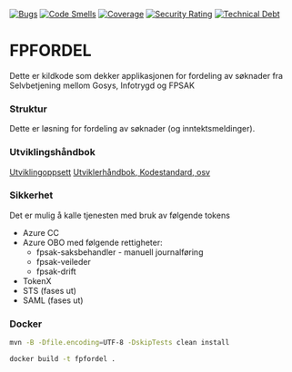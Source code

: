 [![Bugs](https://sonarcloud.io/api/project_badges/measure?project=navikt_fpfordel&metric=bugs)](https://sonarcloud.io/dashboard?id=navikt_fpfordel)
[![Code Smells](https://sonarcloud.io/api/project_badges/measure?project=navikt_fpfordel&metric=code_smells)](https://sonarcloud.io/dashboard?id=navikt_fpfordel)
[![Coverage](https://sonarcloud.io/api/project_badges/measure?project=navikt_fpfordel&metric=coverage)](https://sonarcloud.io/dashboard?id=navikt_fpfordel)
[![Security Rating](https://sonarcloud.io/api/project_badges/measure?project=navikt_fpfordel&metric=security_rating)](https://sonarcloud.io/dashboard?id=navikt_fpfordel)
[![Technical Debt](https://sonarcloud.io/api/project_badges/measure?project=navikt_fpfordel&metric=sqale_index)](https://sonarcloud.io/dashboard?id=navikt_fpfordel)

FPFORDEL
===============



Dette er kildkode som dekker applikasjonen for fordeling av søknader fra Selvbetjening mellom Gosys, Infotrygd og FPSAK

### Struktur

Dette er løsning for fordeling av søknader (og inntektsmeldinger).

### Utviklingshåndbok

[Utviklingoppsett](https://confluence.adeo.no/display/LVF/60+Utviklingsoppsett)
[Utviklerhåndbok, Kodestandard, osv](https://confluence.adeo.no/pages/viewpage.action?pageId=190254327)

### Sikkerhet

Det er mulig å kalle tjenesten med bruk av følgende tokens

- Azure CC
- Azure OBO med følgende rettigheter:
    - fpsak-saksbehandler - manuell journalføring
    - fpsak-veileder
    - fpsak-drift
- TokenX
- STS (fases ut)
- SAML (fases ut)

### Docker

```bash
mvn -B -Dfile.encoding=UTF-8 -DskipTests clean install

docker build -t fpfordel .  
```
